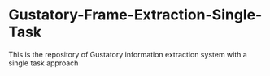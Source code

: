 # Gustatory-Frame-Extraction-Single-Task
This is the repository of Gustatory information extraction system with a single task approach
